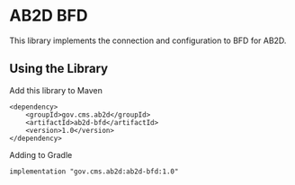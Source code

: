# AB2D BFD

This library implements the connection and configuration to BFD for AB2D.

## Using the Library

Add this library to Maven

```
<dependency>
    <groupId>gov.cms.ab2d</groupId>
    <artifactId>ab2d-bfd</artifactId>
    <version>1.0</version>
</dependency>
```

Adding to Gradle

```
implementation "gov.cms.ab2d:ab2d-bfd:1.0"
```

